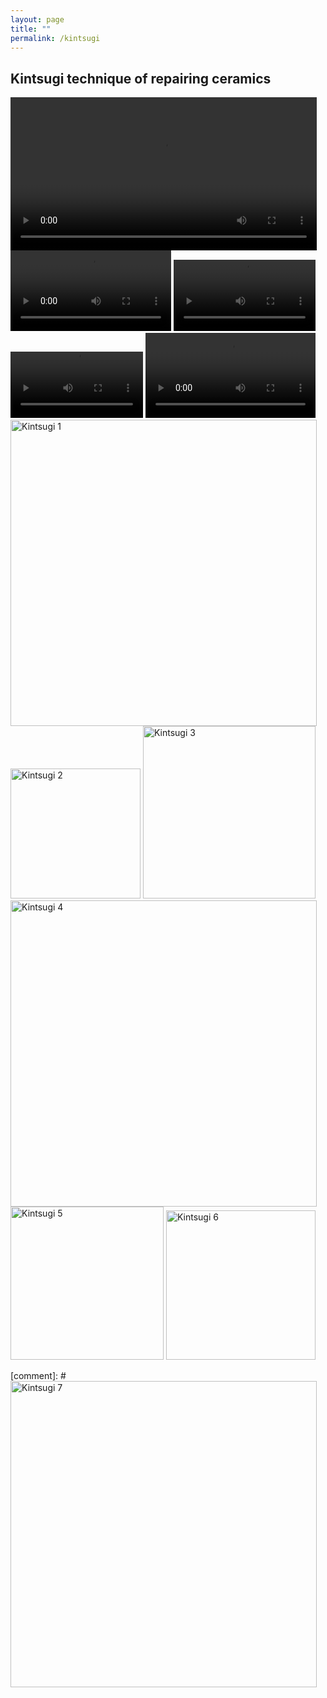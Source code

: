 ```yaml
---
layout: page
title: ""
permalink: /kintsugi
---
```


## Kintsugi technique of repairing ceramics

<video width="490" controls="controls">
  <source src="{{site.baseurl}}/pics/kintsugi0.mp4" type="video/mp4">
</video>
<video width="257" controls="controls">
  <source src="{{site.baseurl}}/pics/kintsugi1.mp4" type="video/mp4">
</video>
<video width="227" controls="controls">
  <source src="{{site.baseurl}}/pics/kintsugi2.mp4" type="video/mp4">
</video>
<video width="212" controls="controls">
  <source src="{{site.baseurl}}/pics/kintsugi3.mp4" type="video/mp4">
</video>
<video width="272" controls="controls">
  <source src="{{site.baseurl}}/pics/kintsugi4.mp4" type="video/mp4">
</video>
<img src="{{site.baseurl}}/pics/kintsugi1.jpg" alt="Kintsugi 1" title="Kintsugi 1" width="490">
<img src="{{site.baseurl}}/pics/kintsugi2.jpg" alt="Kintsugi 2" title="Kintsugi 2" width="208">
<img src="{{site.baseurl}}/pics/kintsugi3.jpg" alt="Kintsugi 3" title="Kintsugi 3" width="276">
<img src="{{site.baseurl}}/pics/kintsugi4.jpg" alt="Kintsugi 4" title="Kintsugi 4" width="490">
<img src="{{site.baseurl}}/pics/kintsugi5.jpg" alt="Kintsugi 5" title="Kintsugi 5" width="245">
<img src="{{site.baseurl}}/pics/kintsugi6.jpg" alt="Kintsugi 6" title="Kintsugi 6" width="239">

[comment]: # <img src="{{site.baseurl}}/pics/kintsugi7.jpg" alt="Kintsugi 7" title="Kintsugi 7" width="490">